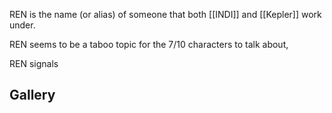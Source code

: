 
REN is the name (or alias) of someone that both [[INDI]] and [[Kepler]] work under.

REN seems to be a taboo topic for the 7/10 characters to talk about, 



REN signals


## Gallery
